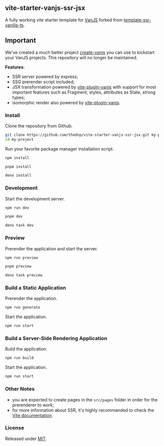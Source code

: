## vite-starter-vanjs-ssr-jsx
A fully working vite starter template for [VanJS](https://vanjs.org) forked from [template-ssr-vanilla-ts](https://github.com/bluwy/create-vite-extra/tree/master/template-ssr-vanilla-ts).

## Important
We've created a much better project [create-vanjs](https://github.com/thednp/create-vanjs) you can use to kickstart your VanJS projects. This repository will no longer be maintained.

**Features**:
* SSR server powered by express;
* SSG prerender script included;
* JSX transformation powered by [vite-plugin-vanjs](https://github.com/thednp/vite-plugin-vanjs) with support for most important features such as Fragment, styles, attributes as State, strong types;
* isomorphic render also powered by [vite-plugin-vanjs](https://github.com/thednp/vite-plugin-vanjs).


### Install
Clone the repository from Github.
```bash
git clone https://github.com/thednp/vite-starter-vanjs-ssr-jsx.git my-project
cd my-project
```

Run your favorite package manager installation script.
```bash
npm install
```

```bash
pnpm install
```

```bash
deno install
```


### Development
Start the development server.
```bash
npm run dev
```

```bash
pnpm dev
```

```bash
deno task dev
```

### Preview
Prerender the application and start the server.
```bash
npm run preview
```

```bash
pnpm preview
```

```bash
deno task preview
```


### Build a Static Application
Prerender the application.
```bash
npm run generate
```

Start the application.
```bash
npm run start
```


### Build a Server-Side Rendering Application
Build the application.
```bash
npm run build
```

Start the application.
```bash
npm run start
```


### Other Notes
* you are expected to create pages in the `src/pages` folder in order for the prerenderer to work;
* for more information about SSR, it's highly recommanded to check the [Vite documentation](https://vite.dev/guide/ssr.html).



### License
Released under [MIT](LICENSE).

